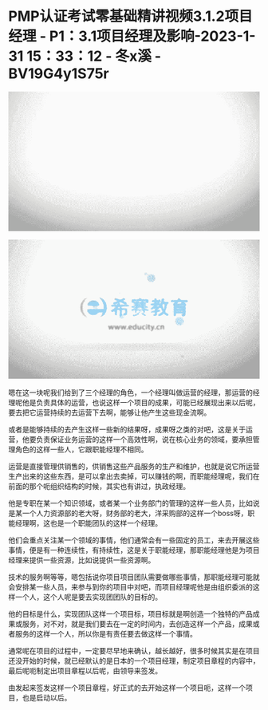 # PMP认证考试零基础精讲视频3.1.2项目经理 - P1：3.1项目经理及影响-2023-1-31 15：33：12 - 冬x溪 - BV19G4y1S75r

![](img/a6cae00a533b0b3882b4e8c6e557a204_0.png)

![](img/a6cae00a533b0b3882b4e8c6e557a204_1.png)

嗯在这一块呢我们给到了三个经理的角色，一个经理叫做运营的经理，那运营的经理呢他是负责具体的运营，也说这样一个项目的成果，可能已经展现出来以后呢，要去把它运营持续的去运营下去啊，能够让他产生这些现金流啊。

或者是能够持续的去产生这样一些新的结果呀，成果呀之类的对吧，这是关于运营，他要负责保证业务运营的这样一个高效性啊，说在核心业务的领域，要承担管理角色的这样一些人，它跟职能经理不相同。

运营是直接管理供销售的，供销售这些产品服务的生产和维护，也就是说它所运营生产出来的这些东西，是可以拿出去卖掉，可以赚钱的啊，而职能经理呢，我们在前面的那个呃组织结构的时候，其实也有讲过，执政经理。

他是专职在某一个知识领域，或者某一个业务部门的管理的这样一些人员，比如说是某一个人力资源部的老大呀，财务部的老大，洋采购部的这样一个boss呀，职能经理啊，这也是一个职能团队的这样一个经理。

他们会重点关注某一个领域的事情，他们通常会有一些固定的员工，来去开展这些事情，便是有一种连续性，有持续性，这是关于职能经理，那职能经理他是为项目经理来提供一些资源，比如说提供一些资源啊。

技术的服务啊等等，嗯包括说你项目项目团队需要做哪些事情，那职能经理可能就会安排某一些人员，来参与到你的项目中对吧，而项目经理呢他是由组织委派的这样一个人，这个人呢是要去实现团团队的目标的。

他的目标是什么，实现团队这样一个项目标，项目标就是啊创造一个独特的产品成果或服务，对不对，就是我们要去在一定的时间内，去创造这样一个产品，成果或者服务的这样一个人，所以你是有责任要去做这样一个事情。

通常呢在项目的过程中，一定要尽早地来确认，越长越好，很多时候其实是在项目还没开始的时候，就已经默认的是日本的一个项目经理，制定项目章程的内容中，最后呢呃制定出项目章程以后呢，由领导来签发。

由发起来签发这样一个项目章程，好正式的去开始这样一个项目呃，这样一个项目，也是启动以后。